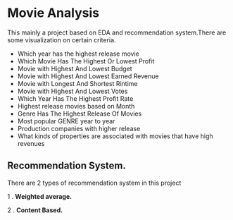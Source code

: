 # Movie Analysis

This mainly a project based on EDA and recommendation system.There are some visualization on certain criteria.

- Which year has the highest release movie
- Which Movie Has The Highest Or Lowest Profit
- Movie with Highest And Lowest Budget
- Movie with Highest And Lowest Earned Revenue
- Movie with Longest And Shortest Rintime
- Movie with Highest And Lowest Votes
- Which Year Has The Highest Profit Rate
- Highest release movies based on Month
- Genre Has The Highest Release Of Movies
- Most popular GENRE year to year
- Production companies with higher release
- What kinds of properties are associated with movies that have high revenues



## Recommendation System.

There are 2 types of recommendation system in this project

1 . **Weighted average.**

2 . **Content Based.**
